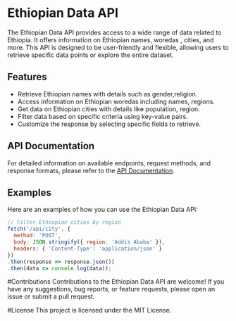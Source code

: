 # Ethiopian Data API

The Ethiopian Data API provides access to a wide range of data related to Ethiopia. It offers information on Ethiopian names, woredas , cities, and more. This API is designed to be user-friendly and flexible, allowing users to retrieve specific data points or explore the entire dataset.

## Features

- Retrieve Ethiopian names with details such as gender,religion.
- Access information on Ethiopian woredas including names, regions.
- Get data on Ethiopian cities with details like population, region.
- Filter data based on specific criteria using key-value pairs.
- Customize the response by selecting specific fields to retrieve.


## API Documentation

For detailed information on available endpoints, request methods, and response formats, please refer to the [API Documentation](https://api.mesob.menu/docs/api).

## Examples

Here are an examples of how you can use the Ethiopian Data API:

```javascript
// Filter Ethiopian cities by region
fetch('/api/city', {
  method: 'POST',
  body: JSON.stringify({ region: 'Addis Ababa' }),
  headers: { 'Content-Type': 'application/json' }
})
.then(response => response.json())
.then(data => console.log(data));

```

#Contributions
Contributions to the Ethiopian Data API are welcome! If you have any suggestions, bug reports, or feature requests, please open an issue or submit a pull request.

#License
This project is licensed under the MIT License.

